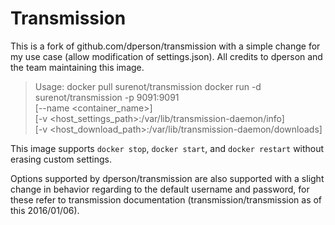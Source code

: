 # Transmission

This is a fork of github.com/dperson/transmission with a simple change for my use case (allow modification of settings.json). All credits to dperson and the team maintaining this image.

> Usage:
> docker pull surenot/transmission
> docker run -d surenot/transmission -p 9091:9091 \
>    [--name <container_name>] \
>    [-v <host_settings_path>:/var/lib/transmission-daemon/info] \
>    [-v <host_download_path>:/var/lib/transmission-daemon/downloads]

This image supports `docker stop`, `docker start`, and `docker restart` without erasing custom settings.

Options supported by dperson/transmission are also supported with a slight change in behavior regarding to the default username and password, for these refer to transmission documentation (transmission/transmission as of this 2016/01/06).

